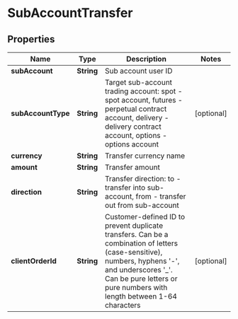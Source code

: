 
# SubAccountTransfer

## Properties

Name | Type | Description | Notes
------------ | ------------- | ------------- | -------------
**subAccount** | **String** | Sub account user ID | 
**subAccountType** | **String** | Target sub-account trading account: spot - spot account, futures - perpetual contract account, delivery - delivery contract account, options - options account |  [optional]
**currency** | **String** | Transfer currency name | 
**amount** | **String** | Transfer amount | 
**direction** | **String** | Transfer direction: to - transfer into sub-account, from - transfer out from sub-account | 
**clientOrderId** | **String** | Customer-defined ID to prevent duplicate transfers. Can be a combination of letters (case-sensitive), numbers, hyphens &#39;-&#39;, and underscores &#39;_&#39;. Can be pure letters or pure numbers with length between 1-64 characters |  [optional]

